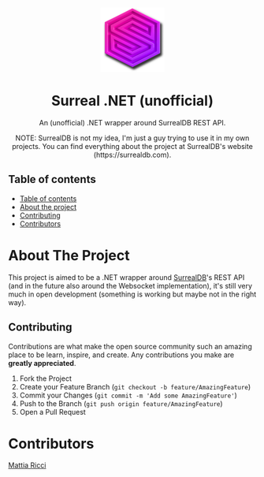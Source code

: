 <!-- PROJECT LOGO -->
  <br />
    <p align="center">
    <img src="img/icon.png" alt="Logo" width="130" height="130">
  </a>
  <h1 align="center">Surreal .NET (unofficial)</h1>
  <p align="center">
    An (unofficial) .NET wrapper around SurrealDB REST API.
  </p>
  <p align="center">
    NOTE: SurrealDB is not my idea, I'm just a guy trying to use it in my own projects. You can find everything about the project at SurrealDB's website (https://surrealdb.com).
  </p>



## Table of contents

- [Table of contents](#table-of-contents)
- [About the project](#about-the-project)
- [Contributing](#contributing)
- [Contributors](#contributors)

# About The Project

This project is aimed to be a .NET wrapper around [SurrealDB](https://surrealdb.com)'s REST API (and in the future also around the Websocket implementation), it's still very much in open development (something is working but maybe not in the right way).

## Contributing

Contributions are what make the open source community such an amazing place to be learn, inspire, and create. Any contributions you make are **greatly appreciated**.

1. Fork the Project
2. Create your Feature Branch (`git checkout -b feature/AmazingFeature`)
3. Commit your Changes (`git commit -m 'Add some AmazingFeature'`)
4. Push to the Branch (`git push origin feature/AmazingFeature`)
5. Open a Pull Request

# Contributors

[Mattia Ricci](https://github.com/tiaringhio)
